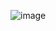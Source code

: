 ![image](https://github.com/Lesia-Osypchuk/goit-cs-hw-01/assets/155398902/8462e272-7bb7-49f4-8ac6-39c6cfbcd806)
